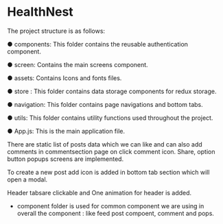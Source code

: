 # HealthNest

The project structure is as follows:

● components: This folder contains the reusable authentication component.

● screen: Contains the main screens component.

● assets: Contains Icons and fonts files.

● store : This folder contains data storage components for redux storage.

● navigation: This folder contains page navigations and bottom tabs.

● utils: This folder contains utility functions used throughout the project.

● App.js: This is the main application file.

There are static list of posts data which we can like and can also add comments in commentsection page on click comment icon. Share, option button popups screens are implemented.

To create a new post add icon is added in bottom tab section which will open a modal. 

Header tabsare clickable and One animation for header is added.


- component folder is used for common component we are using in overall the component : like feed post compoent, comment and pops.
   
